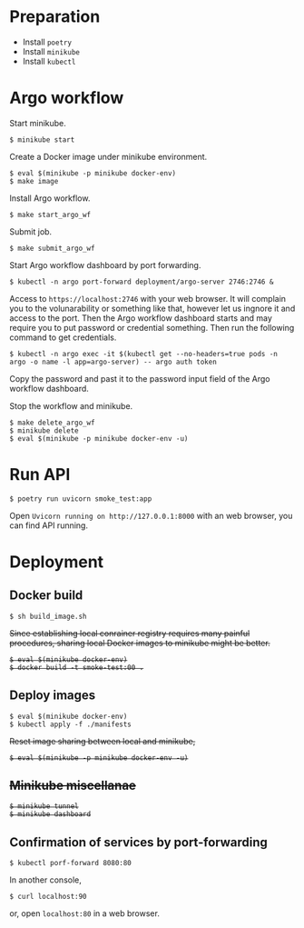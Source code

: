 # Preparation
- Install `poetry`
- Install `minikube`
- Install `kubectl`

# Argo workflow

Start minikube.

```
$ minikube start
```

Create a Docker image under minikube environment.

```
$ eval $(minikube -p minikube docker-env)
$ make image
```

Install Argo workflow.

```
$ make start_argo_wf
```

Submit job.

```
$ make submit_argo_wf
```

Start Argo workflow dashboard by port forwarding.

```
$ kubectl -n argo port-forward deployment/argo-server 2746:2746 &
```

Access to `https://localhost:2746` with your web browser. It will complain you to the volunarability or something like that, however let us ingnore it and access to the port. Then the Argo workflow dashboard starts and may require you to put password or credential something. Then run the following command to get credentials.

```
$ kubectl -n argo exec -it $(kubectl get --no-headers=true pods -n argo -o name -l app=argo-server) -- argo auth token
```

Copy the password and past it to the password input field of the Argo workflow dashboard.

Stop the workflow and minikube.

```
$ make delete_argo_wf
$ minikube delete
$ eval $(minikube -p minikube docker-env -u)
```

# Run API

```
$ poetry run uvicorn smoke_test:app
```

Open `Uvicorn running on http://127.0.0.1:8000` with an web browser, you can find API running.


# Deployment

## Docker build

```
$ sh build_image.sh
```


<strike>Since establishing local conrainer registry requires many painful procedures, 
sharing local Docker images to minikube might be better.

```
$ eval $(minikube docker-env)
$ docker build -t smoke-test:00 .
```
</strike>

## Deploy images

```
$ eval $(minikube docker-env)
$ kubectl apply -f ./manifests
```

<strike>
Reset image sharing between local and minikube,

```
$ eval $(minikube -p minikube docker-env -u)
```

## Minikube miscellanae

```
$ minikube tunnel
$ minikube dashboard
```
</strike>

## Confirmation of services by port-forwarding

```
$ kubectl porf-forward 8080:80
```

In another console,
```
$ curl localhost:90
```

or, open `localhost:80` in a web browser.

